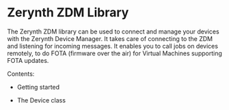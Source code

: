 # Zerynth ZDM Library

The Zerynth ZDM library can be used to connect and manage your devices with the Zerynth Device Manager. It takes care
of connecting to the ZDM and listening for incoming messages. It enables you to call jobs on devices remotely,
to do FOTA (firmware over the air) for Virtual Machines supporting FOTA updates.

Contents:


* Getting started


* The Device class
